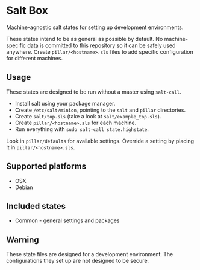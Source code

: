 # Salt Box

Machine-agnostic salt states for setting up development environments.

These states intend to be as general as possible by default. No
machine-specific data is committed to this repository so it can be
safely used anywhere. Create `pillar/<hostname>.sls` files to add
specific configuration for different machines.

## Usage

These states are designed to be run without a master using
`salt-call`.

* Install salt using your package manager.
* Create `/etc/salt/minion`, pointing to the `salt` and `pillar` directories.
* Create `salt/top.sls` (take a look at `salt/example_top.sls`).
* Create `pillar/<hostname>.sls` for each machine.
* Run everything with `sudo salt-call state.highstate`.

Look in `pillar/defaults` for available settings. Override a setting
by placing it in `pillar/<hostname>.sls`.

## Supported platforms

* OSX
* Debian

## Included states

* Common - general settings and packages

## Warning

These state files are designed for a development environment. The
configurations they set up are not designed to be secure.
